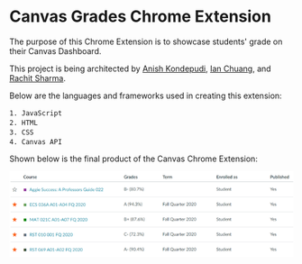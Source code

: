 # Canvas Grades Chrome Extension

The purpose of this Chrome Extension is to showcase students' grade on their Canvas Dashboard.

This project is being architected by [Anish Kondepudi]("https://github.com/anish-kondepudi"), [Ian Chuang]("https://github.com/ian-chuang"), and [Rachit Sharma]("https://github.com/RachitSharma2001").

Below are the languages and frameworks used in creating this extension:

```bash
1. JavaScript
2. HTML
3. CSS
4. Canvas API
```

Shown below is the final product of the Canvas Chrome Extension:

![Image](.\README_metadata\final_product.png)
